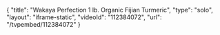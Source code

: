 {
    "title": "Wakaya Perfection 1 lb. Organic Fijian Turmeric",
    "type": "solo",
    "layout": "iframe-static",
    "videoId": "112384072",
    "url": "\/tvpembed\/112384072"
}